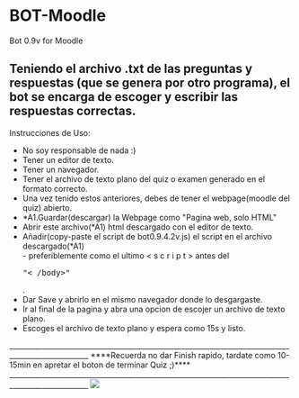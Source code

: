 # BOT-Moodle
Bot 0.9v for Moodle


<h2>Teniendo el archivo .txt de las preguntas y respuestas (que se genera por otro programa), el bot se encarga de escoger y escribir las respuestas correctas.<br></h2>

Instrucciones de Uso:<br />
<ul>
  <li>No soy responsable de nada :)<br /></li>
  <li>Tener un editor de texto.<br /></li>
  <li>Tener un navegador.<br /></li>
  <li>Tener el archivo de texto plano del quiz o examen generado en el formato correcto.<br /></li>
  <li>Una vez tenido estos anteriores, debes de tener el webpage(moodle del quiz) abierto.<br /></li>
  <li>*A1.Guardar(descargar) la Webpage como "Pagina web, solo HTML"<br /></li>
  <li>Abrir este archivo(*A1) html descargado con el editor de texto.<br /></li>
  <li>Añadir(copy-paste el script de bot0.9.4.2v.js) el script en el archivo descargado(*A1)<br /></li>
    - preferiblemente como el ultimo < s c r i p t > antes del <pre>"< /body>"</pre>.<br /></li>
  <li>Dar Save y abrirlo en el mismo navegador donde lo desgargaste.<br /></li>
  <li>Ir al final de la pagina y abra una opcion de escojer un archivo de texto plano.<br /></li>
  <li>Escoges el archivo de texto plano y espera como 15s y listo.<br /></li>
  </ul>
  ____________________________________________________________________________________________________
  ****Recuerda no dar Finish rapido, tardate como 10-15min en apretar el boton de terminar Quiz ;)****
  ____________________________________________________________________________________________________

  <img src="http://i.imgur.com/5SEgZJD.gif">

